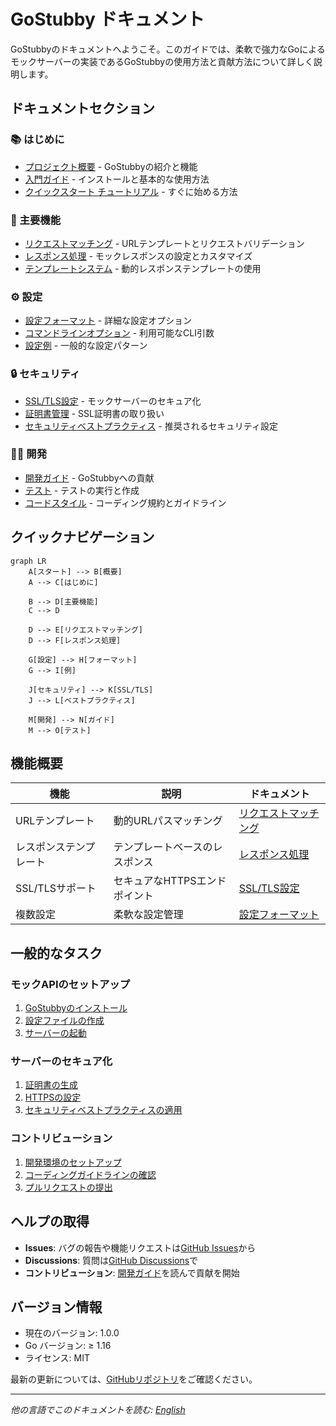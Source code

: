 # GoStubby ドキュメント

GoStubbyのドキュメントへようこそ。このガイドでは、柔軟で強力なGoによるモックサーバーの実装であるGoStubbyの使用方法と貢献方法について詳しく説明します。

## ドキュメントセクション

### 📚 はじめに
- [プロジェクト概要](overview.ja.md) - GoStubbyの紹介と機能
- [入門ガイド](getting-started.ja.md) - インストールと基本的な使用方法
- [クイックスタート チュートリアル](getting-started.ja.md#クイックスタート-チュートリアル) - すぐに始める方法

### 🔧 主要機能
- [リクエストマッチング](core-features/request-matching.ja.md) - URLテンプレートとリクエストバリデーション
- [レスポンス処理](core-features/response-handling.ja.md) - モックレスポンスの設定とカスタマイズ
- [テンプレートシステム](core-features/response-handling.ja.md#テンプレートベースのレスポンス) - 動的レスポンステンプレートの使用

### ⚙️ 設定
- [設定フォーマット](configuration/format.ja.md) - 詳細な設定オプション
- [コマンドラインオプション](configuration/format.ja.md#コマンドラインオプション) - 利用可能なCLI引数
- [設定例](configuration/format.ja.md#例) - 一般的な設定パターン

### 🔒 セキュリティ
- [SSL/TLS設定](security/ssl-tls.ja.md) - モックサーバーのセキュア化
- [証明書管理](security/ssl-tls.ja.md#証明書管理) - SSL証明書の取り扱い
- [セキュリティベストプラクティス](security/ssl-tls.ja.md#ベストプラクティス) - 推奨されるセキュリティ設定

### 👩‍💻 開発
- [開発ガイド](development/development-guide.ja.md) - GoStubbyへの貢献
- [テスト](development/development-guide.ja.md#テスト) - テストの実行と作成
- [コードスタイル](development/development-guide.ja.md#コードスタイル) - コーディング規約とガイドライン

## クイックナビゲーション

```mermaid
graph LR
    A[スタート] --> B[概要]
    A --> C[はじめに]
    
    B --> D[主要機能]
    C --> D
    
    D --> E[リクエストマッチング]
    D --> F[レスポンス処理]
    
    G[設定] --> H[フォーマット]
    G --> I[例]
    
    J[セキュリティ] --> K[SSL/TLS]
    J --> L[ベストプラクティス]
    
    M[開発] --> N[ガイド]
    M --> O[テスト]
```

## 機能概要

| 機能 | 説明 | ドキュメント |
|---------|-------------|---------------|
| URLテンプレート | 動的URLパスマッチング | [リクエストマッチング](core-features/request-matching.ja.md#urlパステンプレート) |
| レスポンステンプレート | テンプレートベースのレスポンス | [レスポンス処理](core-features/response-handling.ja.md#テンプレートベースのレスポンス) |
| SSL/TLSサポート | セキュアなHTTPSエンドポイント | [SSL/TLS設定](security/ssl-tls.ja.md) |
| 複数設定 | 柔軟な設定管理 | [設定フォーマット](configuration/format.ja.md#設定管理) |

## 一般的なタスク

### モックAPIのセットアップ
1. [GoStubbyのインストール](getting-started.ja.md#インストール)
2. [設定ファイルの作成](getting-started.ja.md#最初の設定ファイルの作成)
3. [サーバーの起動](getting-started.ja.md#サーバーの起動)

### サーバーのセキュア化
1. [証明書の生成](security/ssl-tls.ja.md#証明書管理)
2. [HTTPSの設定](security/ssl-tls.ja.md#クイックスタート)
3. [セキュリティベストプラクティスの適用](security/ssl-tls.ja.md#ベストプラクティス)

### コントリビューション
1. [開発環境のセットアップ](development/development-guide.ja.md#開発環境のセットアップ)
2. [コーディングガイドラインの確認](development/development-guide.ja.md#コードスタイル)
3. [プルリクエストの提出](development/development-guide.ja.md#プルリクエストのガイドライン)

## ヘルプの取得

- **Issues**: バグの報告や機能リクエストは[GitHub Issues](https://github.com/dev-shimada/GoStubby/issues)から
- **Discussions**: 質問は[GitHub Discussions](https://github.com/dev-shimada/GoStubby/discussions)で
- **コントリビューション**: [開発ガイド](development/development-guide.ja.md)を読んで貢献を開始

## バージョン情報

- 現在のバージョン: 1.0.0
- Go バージョン: ≥ 1.16
- ライセンス: MIT

最新の更新については、[GitHubリポジトリ](https://github.com/dev-shimada/GoStubby)をご確認ください。

---

*他の言語でこのドキュメントを読む: [English](index.md)*

